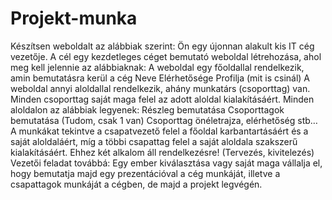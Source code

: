 # Projekt-munka
Készítsen weboldalt az alábbiak szerint:      Ön egy újonnan alakult kis IT cég vezetője. A cél egy kezdetleges céget bemutató weboldal létrehozása, ahol meg kell jelennie az alábbiaknak:         A weboldal egy főoldallal rendelkezik, amin bemutatásra kerül a cég             Neve             Elérhetősége             Profilja (mit is csinál)         A weboldal annyi aloldallal rendelkezik, ahány munkatárs (csoporttag) van. Minden csoporttag saját maga felel az adott aloldal kialakításáért.         Minden aloldalon az alábbiak legyenek:             Részleg bemutatása             Csoporttagok bemutatása (Tudom, csak 1 van)                 Csoporttag önéletrajza, elérhetőség stb…     A munkákat tekintve a csapatvezető felel a főoldal karbantartásáért és a saját aloldaláért, míg a többi csapattag felel a saját aloldala szakszerű kialakításáért.     Ehhez két alkalom áll rendelkezésre! (Tervezés, kivitelezés)     Vezetői feladat továbbá: Egy ember kiválasztása vagy saját maga vállalja el, hogy bemutatja majd egy prezentációval a cég munkáját, illetve a csapattagok munkáját a cégben, de majd a projekt legvégén.  
